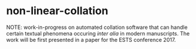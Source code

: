 # non-linear-collation

NOTE: work-in-progress on automated collation software that can handle certain textual phenomena occuring *inter alia* in modern manuscripts. The work will be first presented in a paper for the ESTS conference 2017.

